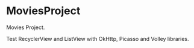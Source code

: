 # MoviesProject
Movies Project.

Test RecyclerView and ListView with OkHttp, Picasso and Volley libraries.

